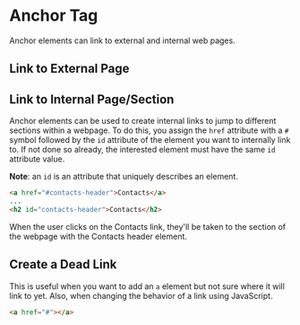 # Anchor Tag
Anchor elements can link to external and internal web pages.

## Link to External Page

## Link to Internal Page/Section
Anchor elements can be used to create internal links to jump to different sections within a webpage. To do this, you assign the `href`
attribute with a `#` symbol followed by the `id` attribute of the element you want to internally link to. If not done so already, the interested element
must have the same `id` attribute value.

**Note**: an `id` is an attribute that uniquely describes an element.

```html
<a href="#contacts-header">Contacts</a>
...
<h2 id="contacts-header">Contacts</h2>
```

When the user clicks on the Contacts link, they'll be taken to the section of the webpage with the Contacts header element.

## Create a Dead Link
This is useful when you want to add an `a` element but not sure where it will link to yet. Also, when changing the behavior of a link using JavaScript.
```html
<a href="#"></a>
```

